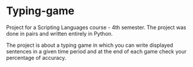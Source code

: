 # Typing-game
Project for a Scripting Languages course - 4th semester.
The project was done in pairs and written entirely in Python. 

The project is about a typing game in which you can write displayed sentences in a given time period and at the end of each game check your percentage of accuracy.
